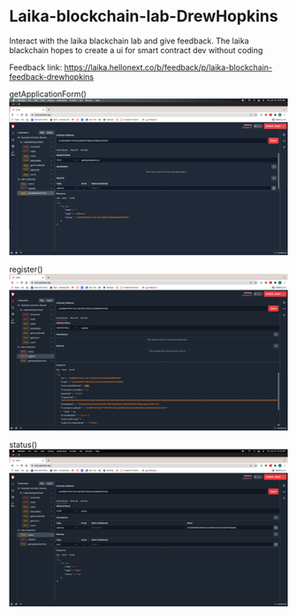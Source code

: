 # Laika-blockchain-lab-DrewHopkins
Interact with the laika blackchain lab and give feedback.
The laika blackchain hopes to create a ui for smart contract dev without coding

Feedback link: https://laika.hellonext.co/b/feedback/p/laika-blockchain-feedback-drewhopkins

getApplicationForm()
![alt text](https://github.com/DrewHopkins/Laika-blockchain-lab-DrewHopkins/blob/main/getApplicationForm-drew.png?raw=true)

register()
![alt text](https://github.com/DrewHopkins/Laika-blockchain-lab-DrewHopkins/blob/main/register-drew.png?raw=true)

status()
![alt text](https://github.com/DrewHopkins/Laika-blockchain-lab-DrewHopkins/blob/main/status-drew.png?raw=true)

